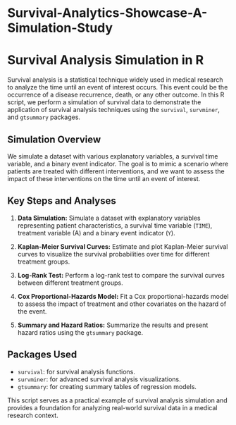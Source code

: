 # Survival-Analytics-Showcase-A-Simulation-Study
# Survival Analysis Simulation in R

Survival analysis is a statistical technique widely used in medical research to analyze the time until an event of interest occurs. This event could be the occurrence of a disease recurrence, death, or any other outcome. In this R script, we perform a simulation of survival data to demonstrate the application of survival analysis techniques using the `survival`, `survminer`, and `gtsummary` packages.

## Simulation Overview

We simulate a dataset with various explanatory variables, a survival time variable, and a binary event indicator. The goal is to mimic a scenario where patients are treated with different interventions, and we want to assess the impact of these interventions on the time until an event of interest.

## Key Steps and Analyses

1. **Data Simulation:** Simulate a dataset with explanatory variables representing patient characteristics, a survival time variable (`TIME`), treatment variable (A) and a binary event indicator (`Y`).

2. **Kaplan-Meier Survival Curves:** Estimate and plot Kaplan-Meier survival curves to visualize the survival probabilities over time for different treatment groups.

3. **Log-Rank Test:** Perform a log-rank test to compare the survival curves between different treatment groups.

4. **Cox Proportional-Hazards Model:** Fit a Cox proportional-hazards model to assess the impact of treatment and other covariates on the hazard of the event.

5. **Summary and Hazard Ratios:** Summarize the results and present hazard ratios using the `gtsummary` package.

## Packages Used

- `survival`: for survival analysis functions.
- `survminer`: for advanced survival analysis visualizations.
- `gtsummary`: for creating summary tables of regression models.

This script serves as a practical example of survival analysis simulation and provides a foundation for analyzing real-world survival data in a medical research context.
